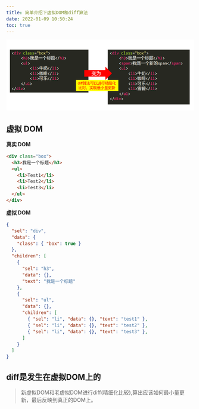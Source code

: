 ```yaml
---
title: 简单介绍下虚拟DOM和diff算法
date: 2022-01-09 10:50:24
toc: true
---
```


![1](/assets/vueImg/vueSource/snabbdom1.png)

## 虚拟 DOM

**真实 DOM**

```html
<div class="box">
  <h3>我是一个标题</h3>
  <ul>
    <li>Test1</li>
    <li>Test2</li>
    <li>Test3</li>
  </ul>
</div>
```

**虚拟 DOM**

```json
{
  "sel": "div",
  "data": {
    "class": { "box": true }
  },
  "children": [
    {
      "sel": "h3",
      "data": {},
      "text": "我是一个标题"
    },
    {
      "sel": "ul",
      "data": {},
      "children": [
        { "sel": "li", "data": {}, "text": "test1" },
        { "sel": "li", "data": {}, "text": "test2" },
        { "sel": "li", "data": {}, "text": "test3" },
      ]
    }
  ]
}
```

## diff是发生在虚拟DOM上的
>新虚拟DOM和老虚拟DOM进行diff(精细化比较),算出应该如何最小量更新，最后反映到真正的DOM上。
